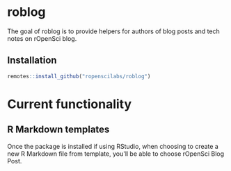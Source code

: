 # roblog

The goal of roblog is to provide helpers for authors of blog posts and tech notes on rOpenSci blog.

## Installation

``` r
remotes::install_github("ropenscilabs/roblog")
```

# Current functionality

## R Markdown templates

Once the package is installed if using RStudio, when choosing to create a new R Markdown file from template, you'll be able to choose rOpenSci Blog Post.
